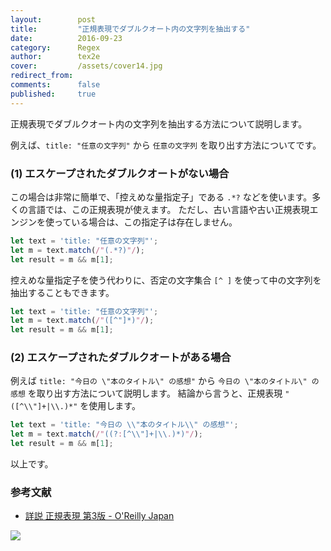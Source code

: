 ```yaml
---
layout:        post
title:         "正規表現でダブルクオート内の文字列を抽出する"
date:          2016-09-23
category:      Regex
author:        tex2e
cover:         /assets/cover14.jpg
redirect_from:
comments:      false
published:     true
---
```


正規表現でダブルクオート内の文字列を抽出する方法について説明します。

例えば、`title: "任意の文字列"` から `任意の文字列` を取り出す方法についてです。


### (1) エスケープされたダブルクオートがない場合

この場合は非常に簡単で、「控えめな量指定子」である `.*?` などを使います。多くの言語では、この正規表現が使えます。
ただし、古い言語や古い正規表現エンジンを使っている場合は、この指定子は存在しません。

```js
let text = 'title: "任意の文字列"';
let m = text.match(/"(.*?)"/);
let result = m && m[1];
```

控えめな量指定子を使う代わりに、否定の文字集合 `[^ ]` を使って中の文字列を抽出することもできます。

```js
let text = 'title: "任意の文字列"';
let m = text.match(/"([^"]*)"/);
let result = m && m[1];
```


### (2) エスケープされたダブルクオートがある場合

例えば `title: "今日の \"本のタイトル\" の感想"` から `今日の \"本のタイトル\" の感想` を取り出す方法について説明します。
結論から言うと、正規表現 `"([^\\"]+|\\.)*"` を使用します。

```js
let text = 'title: "今日の \\"本のタイトル\\" の感想"';
let m = text.match(/"((?:[^\\"]+|\\.)*)"/);
let result = m && m[1];
```

以上です。

### 参考文献

<!-- http://www.oreilly.co.jp/books/9784873113593/ -->

- [詳説 正規表現 第3版 - O'Reilly Japan](https://amzn.to/3IxSBV4)

<a href="https://www.amazon.co.jp/%E6%AD%A3%E8%A6%8F%E8%A1%A8%E7%8F%BE-%E7%AC%AC3%E7%89%88-Jeffrey-F-Friedl/dp/4873113598?__mk_ja_JP=%E3%82%AB%E3%82%BF%E3%82%AB%E3%83%8A&crid=JVX7BNB30DDO&keywords=%E8%A9%B3%E8%AA%AC+%E6%AD%A3%E8%A6%8F%E8%A1%A8%E7%8F%BE&qid=1676777838&s=books&sprefix=%E8%A9%B3%E8%AA%AC+%E6%AD%A3%E8%A6%8F%E8%A1%A8%E7%8F%BE%2Cstripbooks%2C172&sr=1-1&linkCode=li3&tag=tex2e-22&linkId=5ac3b33eff776e2785aa0de8ede06be0&language=ja_JP&ref_=as_li_ss_il" target="_blank"><img border="0" src="//ws-fe.amazon-adsystem.com/widgets/q?_encoding=UTF8&ASIN=4873113598&Format=_SL250_&ID=AsinImage&MarketPlace=JP&ServiceVersion=20070822&WS=1&tag=tex2e-22&language=ja_JP" ></a><!--<img src="https://ir-jp.amazon-adsystem.com/e/ir?t=tex2e-22&language=ja_JP&l=li3&o=9&a=4873113598" width="1" height="1" border="0" alt="" style="border:none !important; margin:0px !important;" />-->

